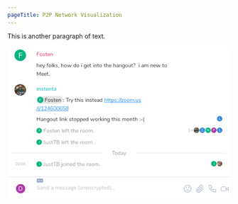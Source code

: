```yaml
---
pageTitle: P2P Network Visualization 
---
```

This is another paragraph of text.

<img src="/img/peers.png">
